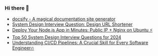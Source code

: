 ### Hi there 👋
<!-- daily.dev BOOKMARKS:START -->
- [docsify - A magical documentation site generator](https://app.daily.dev/posts/6ZD4yJRFb?utm_source=rss&utm_medium=bookmarks&utm_campaign=mBzS9yGu2kYgKY4tuhxYN)
- [System Design Interview Question: Design URL Shortener](https://app.daily.dev/posts/npFLElqw9?utm_source=rss&utm_medium=bookmarks&utm_campaign=mBzS9yGu2kYgKY4tuhxYN)
- [Deploy Your Node.js App in Minutes: Public IP + Nginx on Ubuntu ⚡](https://app.daily.dev/posts/Tbgy72oOZ?utm_source=rss&utm_medium=bookmarks&utm_campaign=mBzS9yGu2kYgKY4tuhxYN)
- [Top 50 System Design Interview Questions for 2024](https://app.daily.dev/posts/EZsdEmZyv?utm_source=rss&utm_medium=bookmarks&utm_campaign=mBzS9yGu2kYgKY4tuhxYN)
- [Understanding CI/CD Pipelines: A Crucial Skill for Every Software Engineer🔥](https://app.daily.dev/posts/k59rmzLvd?utm_source=rss&utm_medium=bookmarks&utm_campaign=mBzS9yGu2kYgKY4tuhxYN)
<!-- daily.dev BOOKMARKS:END -->
<!--
**nirmal-patel-s/nirmal-patel-s** is a ✨ _special_ ✨ repository because its `README.md` (this file) appears on your GitHub profile.

Here are some ideas to get you started:

- 🔭 I’m currently working on ...
- 🌱 I’m currently learning ...
- 👯 I’m looking to collaborate on ...
- 🤔 I’m looking for help with ...
- 💬 Ask me about ...
- 📫 How to reach me: ...
- 😄 Pronouns: ...
- ⚡ Fun fact: ...
-->

